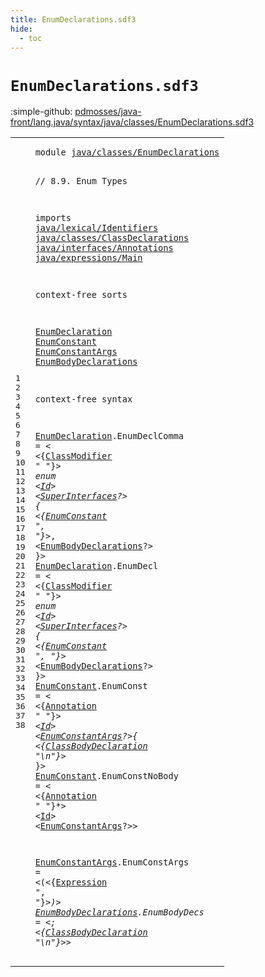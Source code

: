 ```yaml
---
title: EnumDeclarations.sdf3
hide:
  - toc
---
```


# `EnumDeclarations.sdf3`

:simple-github: [pdmosses/java-front/lang.java/syntax/java/classes/EnumDeclarations.sdf3]

[pdmosses/java-front/lang.java/syntax/java/classes/EnumDeclarations.sdf3]: https://github.com/pdmosses/java-front/blob/master/lang.java/syntax/java/classes/EnumDeclarations.sdf3 "The source file on GitHub"

<div class="sdf3"><table class="highlighttable"><tbody><tr><td class="linenos"><div class="linenodiv"><pre><span></span>1
2
3
4
5
6
7
8
9
10
11
12
13
14
15
16
17
18
19
20
21
22
23
24
25
26
27
28
29
30
31
32
33
34
35
36
37
38
</pre></div></td>
<td class="code"><pre><code><span class="keyword">module</span> <a href="../Main.sdf3#java/classes/EnumDeclarations_159_188" id="java/classes/EnumDeclarations_7_36" title="Referenced at ../Main.sdf3 line 9">java/classes/EnumDeclarations</a>

<span class="layout">// 8.9. Enum Types</span>

<span class="keyword">imports</span>
  <a href="../../lexical/Identifiers.sdf3#java/lexical/Identifiers_7_31" id="java/lexical/Identifiers_68_92" title="Defined at ../../lexical/Identifiers.sdf3 line 1">java/lexical/Identifiers</a>
  <a href="../ClassDeclarations.sdf3#java/classes/ClassDeclarations_7_37" id="java/classes/ClassDeclarations_95_125" title="Defined at ../ClassDeclarations.sdf3 line 1">java/classes/ClassDeclarations</a>
  <a href="../../interfaces/Annotations.sdf3#java/interfaces/Annotations_7_34" id="java/interfaces/Annotations_128_155" title="Defined at ../../interfaces/Annotations.sdf3 line 1">java/interfaces/Annotations</a>
  <a href="../../expressions/Main.sdf3#java/expressions/Main_7_28" id="java/expressions/Main_158_179" title="Defined at ../../expressions/Main.sdf3 line 1">java/expressions/Main</a>

<span class="keyword">context-free sorts</span>

  <a href="../ClassDeclarations.sdf3#EnumDeclaration_751_766" id="EnumDeclaration_203_218" title="Referenced at ../ClassDeclarations.sdf3 line 34">EnumDeclaration</a>
  <a href="#EnumConstant_544_556" id="EnumConstant_221_233" title="Referenced at line 27">EnumConstant</a>
  <a href="#EnumConstantArgs_778_794" id="EnumConstantArgs_236_252" title="Referenced at line 35">EnumConstantArgs</a>
  <a href="#EnumBodyDeclarations_570_590" id="EnumBodyDeclarations_255_275" title="Referenced at line 28">EnumBodyDeclarations</a>

<span class="keyword">context-free syntax</span>

  <a href="../ClassDeclarations.sdf3#EnumDeclaration_751_766" id="EnumDeclaration_300_315" title="Referenced at ../ClassDeclarations.sdf3 line 34">EnumDeclaration</a>.<span class="cons_Constructor"><span id="EnumDeclComma_316_329" title="Not referenced locally, nor via imports">EnumDeclComma</span></span> = &lt;
  &lt;{<a href="../ClassDeclarations.sdf3#ClassModifier_551_564" id="ClassModifier_338_351" title="Defined at ../ClassDeclarations.sdf3 line 24, 41, 42, 43, 44, 45, 46, 47, 48">ClassModifier</a> <span class="cons_Lit">" "</span>}*&gt; <span class="cons_String">enum</span> &lt;<a href="../../lexical/Identifiers.sdf3#Id_141_143" id="Id_365_367" title="Defined at ../../lexical/Identifiers.sdf3 line 15, 23">Id</a>&gt; &lt;<a href="../ClassDeclarations.sdf3#SuperInterfaces_597_612" id="SuperInterfaces_370_385" title="Defined at ../ClassDeclarations.sdf3 line 27, 56">SuperInterfaces</a>?&gt; <span class="cons_String">{</span>
    &lt;{<a href="#EnumConstant_221_233" id="EnumConstant_396_408" title="Defined at line 14, 30, 34">EnumConstant</a> <span class="cons_Lit">", "</span>}*&gt;<span class="cons_String">,</span>
    &lt;<a href="#EnumBodyDeclarations_255_275" id="EnumBodyDeclarations_423_443" title="Defined at line 16, 38">EnumBodyDeclarations</a>?&gt;
  <span class="cons_String">}</span>&gt;
  <a href="../ClassDeclarations.sdf3#EnumDeclaration_751_766" id="EnumDeclaration_453_468" title="Referenced at ../ClassDeclarations.sdf3 line 34">EnumDeclaration</a>.<span class="cons_Constructor"><span id="EnumDecl_469_477" title="Not referenced locally, nor via imports">EnumDecl</span></span> = &lt;
  &lt;{<a href="../ClassDeclarations.sdf3#ClassModifier_551_564" id="ClassModifier_486_499" title="Defined at ../ClassDeclarations.sdf3 line 24, 41, 42, 43, 44, 45, 46, 47, 48">ClassModifier</a> <span class="cons_Lit">" "</span>}*&gt; <span class="cons_String">enum</span> &lt;<a href="../../lexical/Identifiers.sdf3#Id_141_143" id="Id_513_515" title="Defined at ../../lexical/Identifiers.sdf3 line 15, 23">Id</a>&gt; &lt;<a href="../ClassDeclarations.sdf3#SuperInterfaces_597_612" id="SuperInterfaces_518_533" title="Defined at ../ClassDeclarations.sdf3 line 27, 56">SuperInterfaces</a>?&gt; <span class="cons_String">{</span>
    &lt;{<a href="#EnumConstant_221_233" id="EnumConstant_544_556" title="Defined at line 14, 30, 34">EnumConstant</a> <span class="cons_Lit">", "</span>}*&gt;
    &lt;<a href="#EnumBodyDeclarations_255_275" id="EnumBodyDeclarations_570_590" title="Defined at line 16, 38">EnumBodyDeclarations</a>?&gt;
  <span class="cons_String">}</span>&gt;
  <a href="#EnumConstant_544_556" id="EnumConstant_600_612" title="Referenced at line 27">EnumConstant</a>.<span class="cons_Constructor"><span id="EnumConst_613_622" title="Not referenced locally, nor via imports">EnumConst</span></span> = &lt;
  &lt;{<a href="../../interfaces/Annotations.sdf3#Annotation_158_168" id="Annotation_631_641" title="Defined at ../../interfaces/Annotations.sdf3 line 12, 19, 20, 21">Annotation</a> <span class="cons_Lit">" "</span>}*&gt; &lt;<a href="../../lexical/Identifiers.sdf3#Id_141_143" id="Id_650_652" title="Defined at ../../lexical/Identifiers.sdf3 line 15, 23">Id</a>&gt; &lt;<a href="#EnumConstantArgs_236_252" id="EnumConstantArgs_655_671" title="Defined at line 15, 37">EnumConstantArgs</a>?&gt;<span class="cons_String">{</span>
    &lt;{<a href="../ClassDeclarations.sdf3#ClassBodyDeclaration_615_635" id="ClassBodyDeclaration_681_701" title="Defined at ../ClassDeclarations.sdf3 line 28, 58, 59, 60, 61">ClassBodyDeclaration</a> <span class="cons_Lit">"\n"</span>}*&gt;
  <span class="cons_String">}</span>&gt;
  <a href="#EnumConstant_544_556" id="EnumConstant_717_729" title="Referenced at line 27">EnumConstant</a>.<span class="cons_Constructor"><span id="EnumConstNoBody_730_745" title="Not referenced locally, nor via imports">EnumConstNoBody</span></span> = &lt;
  &lt;{<a href="../../interfaces/Annotations.sdf3#Annotation_158_168" id="Annotation_754_764" title="Defined at ../../interfaces/Annotations.sdf3 line 12, 19, 20, 21">Annotation</a> <span class="cons_Lit">" "</span>}*&gt; &lt;<a href="../../lexical/Identifiers.sdf3#Id_141_143" id="Id_773_775" title="Defined at ../../lexical/Identifiers.sdf3 line 15, 23">Id</a>&gt; &lt;<a href="#EnumConstantArgs_236_252" id="EnumConstantArgs_778_794" title="Defined at line 15, 37">EnumConstantArgs</a>?&gt;&gt;
  
  <a href="#EnumConstantArgs_778_794" id="EnumConstantArgs_803_819" title="Referenced at line 35">EnumConstantArgs</a>.<span class="cons_Constructor"><span id="EnumConstArgs_820_833" title="Not referenced locally, nor via imports">EnumConstArgs</span></span>    = &lt;<span class="cons_String">(</span>&lt;{<a href="../../expressions/Main.sdf3#Expression_459_469" id="Expression_843_853" title="Defined at ../../expressions/Main.sdf3 line 21">Expression</a> <span class="cons_Lit">", "</span>}*&gt;<span class="cons_String">)</span>&gt;
  <a href="#EnumBodyDeclarations_570_590" id="EnumBodyDeclarations_866_886" title="Referenced at line 28">EnumBodyDeclarations</a>.<span class="cons_Constructor"><span id="EnumBodyDecs_887_899" title="Not referenced locally, nor via imports">EnumBodyDecs</span></span> = &lt;<span class="cons_String">;</span>  &lt;{<a href="../ClassDeclarations.sdf3#ClassBodyDeclaration_615_635" id="ClassBodyDeclaration_908_928" title="Defined at ../ClassDeclarations.sdf3 line 28, 58, 59, 60, 61">ClassBodyDeclaration</a> <span class="cons_Lit">"\n"</span>}*&gt;&gt;
</code></pre></td></tr></tbody></table></div>